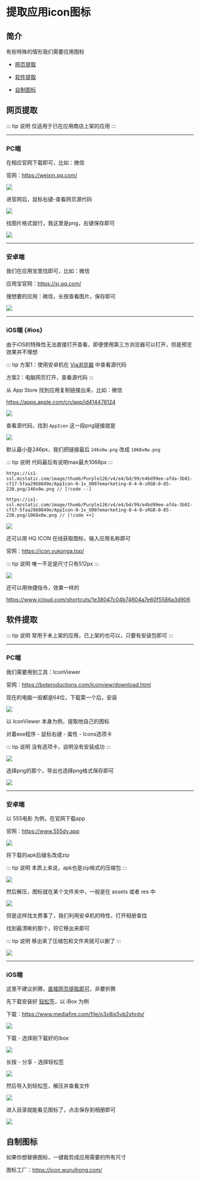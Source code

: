 # 提取应用icon图标




## 简介

有些特殊的情形我们需要应用图标

* [网页提取](#网页提取)

* [软件提取](#软件提取)

* [自制图标](#自制图标)


## 网页提取


::: tip 说明
仅适用于已在应用商店上架的应用
:::


---

### PC端

在相应官网下载即可，比如：微信

官网：https://weixin.qq.com/

![](/icon/icon-01.png)


进官网后，鼠标右键-查看网页源代码

![](/icon/icon-02.png)

找图片格式就行，我这里是png，右键保存即可

![](/icon/icon-03.png)


---


### 安卓端

我们在应用宝里找即可，比如：微信

应用宝官网：https://sj.qq.com/

搜想要的应用：微信，长按查看图片，保存即可

![](/icon/icon-04.png)


---

### iOS端 {#ios}

由于iOS的特殊性无法直接打开查看，即便使用第三方浏览器可以打开，但是预览效果并不理想

::: tip
方案1：使用安卓机在 [Via浏览器](https://viayoo.com/zh-cn/) 中查看源代码

方案2：电脑网页打开，查看源代码
:::

从 App Store 找到应用复制链接出来，比如：微信

https://apps.apple.com/cn/app/id414478124

![](/icon/icon-05.png)

查看源代码，找到 `AppIcon` 这一段png链接就是

![](/icon/icon-06.png)

默认最小是246px，我们把链接最后 `246x0w.png` 改成 `1068x0w.png`

::: tip 说明
代码最后有说明max最大1068px
:::

```
https://is1-ssl.mzstatic.com/image/thumb/Purple126/v4/e4/bd/99/e4bd99ee-afda-3b81-cf17-5faa2960849e/AppIcon-0-1x_U007emarketing-0-4-0-sRGB-0-85-220.png/246x0w.png // [!code --]

https://is1-ssl.mzstatic.com/image/thumb/Purple126/v4/e4/bd/99/e4bd99ee-afda-3b81-cf17-5faa2960849e/AppIcon-0-1x_U007emarketing-0-4-0-sRGB-0-85-220.png/1068x0w.png // [!code ++]
```

![](/icon/icon-07.png)

还可以用 HQ ICON 在线获取图标，输入应用名称即可

官网：https://icon.yukonga.top/

::: tip 说明
唯一不足是尺寸只有512px
:::

![](/icon/icon-08.png)


还可以用快捷指令，效果一样的

https://www.icloud.com/shortcuts/1e38047c04b74604a7e60f5586a3d906



## 软件提取

::: tip 说明
常用于未上架的应用，已上架的也可以，只要有安装包即可
:::

---

### PC端

我们需要用到工具：IconViewer

官网：https://botproductions.com/iconview/download.html

现在的电脑一般都是64位，下载第一个后，安装

![](/icon/icon-09.png)

以 IconViewer 本身为例，提取他自己的图标

对着exe程序 - 鼠标右键 - 属性 - Icons选项卡

::: tip 说明
没有选项卡，说明没有安装成功
:::

![](/icon/icon-10.png)

选择png的那个，导出也选择png格式保存即可

![](/icon/icon-11.png)



---


### 安卓端

以 555电影 为例，在官网下载app

官网：https://www.555dy.app

![](/icon/icon-12.png)

将下载的apk后缀名改成zip

::: tip 说明
本质上来说，apk也是zip格式的压缩包
:::

![](/icon/icon-13.png)

然后解压，图标就在某个文件夹中，一般是在 assets 或者 res 中

![](/icon/icon-14.png)

但是这样找太费事了，我们利用安卓机的特性，打开相册查找

找到最清晰的那个，将它移出来即可

::: tip 说明
移出来了压缩包和文件夹就可以删了
:::


![](/icon/icon-15.png)


---


### iOS端

这里不建议折腾，[直接网页提取即可](#ios)，非要折腾

先下载安装好 [轻松签](../iPhone/sign/esign.md)，以 iBox 为例

下载：https://www.mediafire.com/file/o3x8js5vb2xhrdy/

![](/icon/icon-16.png)

下载 - 选择刚下载好的ibox

![](/icon/icon-17.png)

长按 - 分享 - 选择轻松签

![](/icon/icon-18.png)

然后导入到轻松签，解压并查看文件

![](/icon/icon-19.png)


进入目录就能看见图标了，点击保存到相册即可


![](/icon/icon-20.png)

## 自制图标

如果你想替换图标，一键裁剪成应用需要的所有尺寸

图标工厂：https://icon.wuruihong.com/


